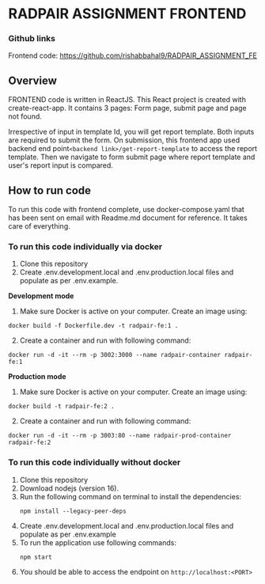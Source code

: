 #  RADPAIR ASSIGNMENT FRONTEND
### Github links
Frontend code: https://github.com/rishabbahal9/RADPAIR_ASSIGNMENT_FE

## Overview
FRONTEND code is written in ReactJS. This React project is created with create-react-app. It contains 3 pages: Form page, submit page and page not found.

Irrespective of input in template Id, you will get report template. Both inputs are required to submit the form. On submission, this frontend app used backend end point`<backend link>/get-report-template` to access the report template. Then we navigate to form submit page where report template and user's report input is compared.

## How to run code

To run this code with frontend complete, use docker-compose.yaml that has been sent on email with Readme.md document for reference. It takes care of everything.

### To run this code individually via docker

 1. Clone this repository
 2. Create .env.development.local and .env.production.local files and populate as per .env.example.
  
 **Development mode**
 1. Make sure Docker is active on your computer. Create an image using:
 ```shell
 docker build -f Dockerfile.dev -t radpair-fe:1 .
 ```
2. Create a container and run with following command:
```shell
docker run -d -it --rm -p 3002:3000 --name radpair-container radpair-fe:1
```
**Production mode**
 1. Make sure Docker is active on your computer. Create an image using:
 ```shell
 docker build -t radpair-fe:2 . 
 ```
2. Create a container and run with following command:
```shell
docker run -d -it --rm -p 3003:80 --name radpair-prod-container radpair-fe:2
```

### To run this code individually without docker
1. Clone this repository
2. Download nodejs (version 16).
3. Run the following command on terminal to install the dependencies:
	 ```shell 
	 npm install --legacy-peer-deps
	 ```
4. Create .env.development.local and .env.production.local files and populate as per .env.example
5. To run the application use following commands:
	```shell
	npm start
	```
6. You should be able to access the endpoint on `http://localhost:<PORT>`
